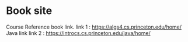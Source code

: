 # Book site
Course Reference book link. 
link 1 : https://algs4.cs.princeton.edu/home/ 
Java link 
link 2 : https://introcs.cs.princeton.edu/java/home/
